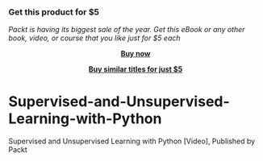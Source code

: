 
### Get this product for $5

<i>Packt is having its biggest sale of the year. Get this eBook or any other book, video, or course that you like just for $5 each</i>


<b><p align='center'>[Buy now](https://packt.link/9781788990325)</p></b>


<b><p align='center'>[Buy similar titles for just $5](https://subscription.packtpub.com/search)</p></b>


# Supervised-and-Unsupervised-Learning-with-Python
Supervised and Unsupervised Learning with Python [Video], Published by Packt
